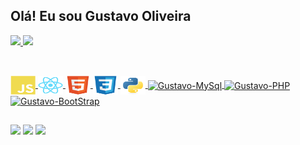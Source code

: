## Olá! Eu sou Gustavo Oliveira
<div>
 <a href="">
  <img height="180em" src="https://github-readme-stats.vercel.app/api?username=Gustavo-Oliveira-Gomes&show_icons=true&theme=dark#gh-dark-mode-only/&rank icon=github"/>
  <img height="180em" src="https://github-readme-stats.vercel.app/api/top-langs/?username=Gustavo-Oliveira-Gomes&layout=compact&theme=dark#gh-dark-mode-only"/> 
</div>

##

<!--campo para altera as imagens das linguagens usadas-->
<div style="display: inline_block"><br> 
  <img align="center" alt="Gustavo-Js" height="30" width="40" src="https://raw.githubusercontent.com/devicons/devicon/master/icons/javascript/javascript-plain.svg">
  <img align="center" alt="Gustavo-React" height="30" width="40" src="https://raw.githubusercontent.com/devicons/devicon/master/icons/react/react-original.svg">
  <img align="center" alt="Gustavo-HTML" height="30" width="40" src="https://raw.githubusercontent.com/devicons/devicon/master/icons/html5/html5-original.svg">
  <img align="center" alt="Gustavo-CSS" height="30" width="40" src="https://raw.githubusercontent.com/devicons/devicon/master/icons/css3/css3-original.svg">
  <img align="center" alt="Gustavo-Python" height="30" width="40" src="https://raw.githubusercontent.com/devicons/devicon/master/icons/python/python-original.svg">
  <img align="center" alt="Gustavo-MySql" height="50" width="60" src="https://cdn.jsdelivr.net/gh/devicons/devicon@latest/icons/mysql/mysql-original-wordmark.svg">
  <img align="center" alt="Gustavo-PHP" height="40" width="50" src="https://cdn.jsdelivr.net/gh/devicons/devicon@latest/icons/php/php-original.svg">
 <img align="center" alt="Gustavo-BootStrap" height="40" width="50"src="https://cdn.jsdelivr.net/gh/devicons/devicon@latest/icons/bootstrap/bootstrap-original.svg" />

  <!--- configuração para inserção de imagens <img align="center" alt="Rafa-Csharp" height="30" width="40" src="imagens"> --->
  
</div>
  
  ##
 
<div> 
  
 <a href="https://discord.gg/...." target="_blank"><img src="https://img.shields.io/badge/Discord-7289DA?style=for-the-badge&logo=discord&logoColor=white" target="_blank"></a> 
  <a href = "mailto:gustavo110325@gmail.com"><img src="https://img.shields.io/badge/-Gmail-%23333?style=for-the-badge&logo=gmail&logoColor=white" target="_blank"></a>
  <a href="https://www.linkedin.com/in/gustavo-o-gomes-25b7901b5" target="_blank"><img src="https://img.shields.io/badge/-LinkedIn-%230077B5?style=for-the-badge&logo=linkedin&logoColor=white" target="_blank"></a> 
  
</div>

